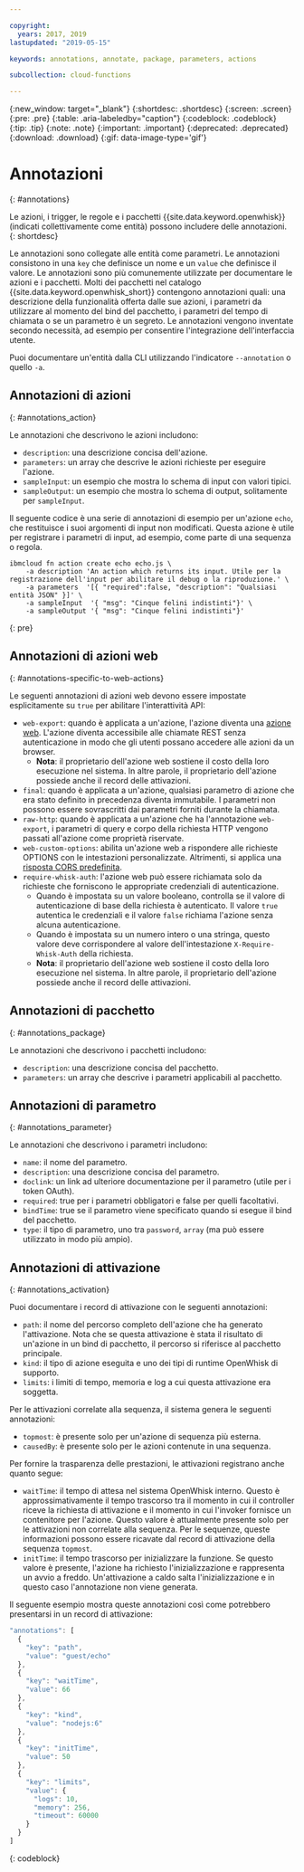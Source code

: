 ```yaml
---

copyright:
  years: 2017, 2019
lastupdated: "2019-05-15"

keywords: annotations, annotate, package, parameters, actions

subcollection: cloud-functions

---
```


{:new_window: target="_blank"}
{:shortdesc: .shortdesc}
{:screen: .screen}
{:pre: .pre}
{:table: .aria-labeledby="caption"}
{:codeblock: .codeblock}
{:tip: .tip}
{:note: .note}
{:important: .important}
{:deprecated: .deprecated}
{:download: .download}
{:gif: data-image-type='gif'}

# Annotazioni
{: #annotations}

Le azioni, i trigger, le regole e i pacchetti {{site.data.keyword.openwhisk}} (indicati collettivamente come entità) possono includere delle annotazioni.
{: shortdesc}

Le annotazioni sono collegate alle entità come parametri. Le annotazioni consistono in una `key` che definisce un nome e un `value` che definisce il valore. Le annotazioni sono più comunemente utilizzate per documentare le azioni e i pacchetti. Molti dei pacchetti nel catalogo {{site.data.keyword.openwhisk_short}} contengono annotazioni quali: una descrizione della funzionalità offerta dalle sue azioni, i parametri da utilizzare al momento del bind del pacchetto, i parametri del tempo di chiamata o se un parametro è un segreto. Le annotazioni vengono inventate secondo necessità, ad esempio per consentire l'integrazione dell'interfaccia utente.

Puoi documentare un'entità dalla CLI utilizzando l'indicatore `--annotation` o quello `-a`.

## Annotazioni di azioni
{: #annotations_action}

Le annotazioni che descrivono le azioni includono:

- `description`: una descrizione concisa dell'azione.
- `parameters`: un array che descrive le azioni richieste per eseguire l'azione.
- `sampleInput`: un esempio che mostra lo schema di input con valori tipici.
- `sampleOutput`: un esempio che mostra lo schema di output, solitamente per `sampleInput`.



Il seguente codice è una serie di annotazioni di esempio per un'azione `echo`, che restituisce i suoi argomenti di input non modificati. Questa azione è utile per registrare i parametri di input, ad esempio, come parte di una sequenza o regola.

```
ibmcloud fn action create echo echo.js \
    -a description 'An action which returns its input. Utile per la registrazione dell'input per abilitare il debug o la riproduzione.' \
    -a parameters  '[{ "required":false, "description": "Qualsiasi entità JSON" }]' \
    -a sampleInput  '{ "msg": "Cinque felini indistinti"}' \
    -a sampleOutput '{ "msg": "Cinque felini indistinti"}'
```
{: pre}

## Annotazioni di azioni web
{: #annotations-specific-to-web-actions}

Le seguenti annotazioni di azioni web devono essere impostate esplicitamente su `true` per abilitare l'interattività API:

- `web-export`: quando è applicata a un'azione, l'azione diventa una [azione web](/docs/openwhisk?topic=cloud-functions-actions_web). L'azione diventa accessibile alle chiamate REST senza autenticazione in modo che gli utenti possano accedere alle azioni da un browser.
    * **Nota**: il proprietario dell'azione web sostiene il costo della loro esecuzione nel sistema. In altre parole, il proprietario dell'azione possiede anche il record delle attivazioni.
- `final`: quando è applicata a un'azione, qualsiasi parametro di azione che era stato definito in precedenza diventa immutabile. I parametri non possono essere sovrascritti dai parametri forniti durante la chiamata.
- `raw-http`: quando è applicata a un'azione che ha l'annotazione `web-export`, i parametri di query e corpo della richiesta HTTP vengono passati all'azione come proprietà riservate.
- `web-custom-options`: abilita un'azione web a rispondere alle richieste OPTIONS con le intestazioni personalizzate. Altrimenti, si applica una [risposta CORS predefinita](/docs/openwhisk?topic=cloud-functions-actions_web#actions_web_options).
- `require-whisk-auth`: l'azione web può essere richiamata solo da richieste che forniscono le appropriate credenziali di autenticazione.
    * Quando è impostata su un valore booleano, controlla se il valore di autenticazione di base della richiesta è autenticato. Il valore `true` autentica le credenziali e il valore `false` richiama l'azione senza alcuna autenticazione.
    * Quando è impostata su un numero intero o una stringa, questo valore deve corrispondere al valore dell'intestazione `X-Require-Whisk-Auth` della richiesta.
    * **Nota**: il proprietario dell'azione web sostiene il costo della loro esecuzione nel sistema. In altre parole, il proprietario dell'azione possiede anche il record delle attivazioni.

## Annotazioni di pacchetto
{: #annotations_package}

Le annotazioni che descrivono i pacchetti includono:

- `description`: una descrizione concisa del pacchetto.
- `parameters`: un array che descrive i parametri applicabili al pacchetto.

## Annotazioni di parametro
{: #annotations_parameter}

Le annotazioni che descrivono i parametri includono:

- `name`: il nome del parametro.
- `description`: una descrizione concisa del parametro.
- `doclink`: un link ad ulteriore documentazione per il parametro (utile per i token OAuth).
- `required`: true per i parametri obbligatori e false per quelli facoltativi.
- `bindTime`: true se il parametro viene specificato quando si esegue il bind del pacchetto.
- `type`: il tipo di parametro, uno tra `password`, `array` (ma può essere utilizzato in modo più ampio).

## Annotazioni di attivazione
{: #annotations_activation}

Puoi documentare i record di attivazione con le seguenti annotazioni:

- `path`: il nome del percorso completo dell'azione che ha generato l'attivazione. Nota che se questa attivazione è stata il risultato di un'azione in un bind di pacchetto, il percorso si riferisce al pacchetto principale.
- `kind`: il tipo di azione eseguita e uno dei tipi di runtime OpenWhisk di supporto.
- `limits`: i limiti di tempo, memoria e log a cui questa attivazione era soggetta.

Per le attivazioni correlate alla sequenza, il sistema genera le seguenti annotazioni:

- `topmost`: è presente solo per un'azione di sequenza più esterna.
- `causedBy`: è presente solo per le azioni contenute in una sequenza.

Per fornire la trasparenza delle prestazioni, le attivazioni registrano anche quanto segue:

- `waitTime`: il tempo di attesa nel sistema OpenWhisk interno. Questo è approssimativamente il tempo trascorso tra il momento in cui il controller riceve la richiesta di attivazione e il momento in cui l'invoker fornisce un contenitore per l'azione. Questo valore è attualmente presente solo per le attivazioni non correlate alla sequenza. Per le sequenze, queste informazioni possono essere ricavate dal record di attivazione della sequenza `topmost`.
- `initTime`: il tempo trascorso per inizializzare la funzione. Se questo valore è presente, l'azione ha richiesto l'inizializzazione e rappresenta un avvio a freddo. Un'attivazione a caldo salta l'inizializzazione e in questo caso l'annotazione non viene generata.

Il seguente esempio mostra queste annotazioni così come potrebbero presentarsi in un record di attivazione:

```javascript
"annotations": [
  {
    "key": "path",
    "value": "guest/echo"
  },
  {
    "key": "waitTime",
    "value": 66
  },
  {
    "key": "kind",
    "value": "nodejs:6"
  },
  {
    "key": "initTime",
    "value": 50
  },
  {
    "key": "limits",
    "value": {
      "logs": 10,
      "memory": 256,
      "timeout": 60000
    }
  }
]
```
{: codeblock}

